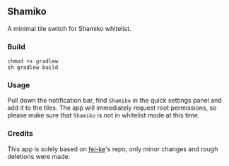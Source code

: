 ## Shamiko

A minimal tile switch for Shamiko whitelist.

### Build
```
chmod +x gradlew
sh gradlew build
```

### Usage
Pull down the notification bar, find `Shamiko` in the quick settings panel and add it to the tiles. The app will immediately request root permissions, so please make sure that `Shamiko` is not in whitelist mode at this time.

### Credits
This app is solely based on [fei-ke](https://github.com/fei-ke/Shamiko)'s repo, only minor changes and rough deletions were made.